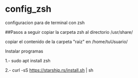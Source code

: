 # config_zsh
configuracion para de terminal con zsh

##Pasos a seguir
copiar la carpeta zsh al directorio 
	/usr/share/

copiar el contenido de la carpeta "raiz" en 
	/home/tuUsuario/

Instalar programas 

1.- sudo apt install zsh

2.- curl -sS https://starship.rs/install.sh | sh
